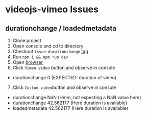# videojs-vimeo Issues

## durationchange / loadedmetadata

1. Clone project
2. Open console and cd to directory
3. Checkout `issue-durationchange` [tag](todo)
4. Run `npm i && npm run dev`
5. Open [browser](http://localhost:8080/)
6. Click `Vimeo video` button and observe in console
  * durationchange 0 (EXPECTED: duration of video)
7. Click `Custom video`button and observe in console
  * durationchange NaN (Hmm, not expecting a NaN value here)
  * durationchange 42.562177 (Here duration is available)
  * loadedmetadata 42.562177 (Here duration is available)
